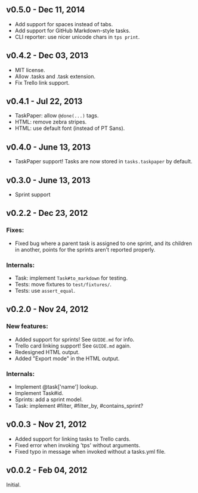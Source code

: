 v0.5.0 - Dec 11, 2014
---------------------

 * Add support for spaces instead of tabs.
 * Add support for GitHub Markdown-style tasks.
 * CLI reporter: use nicer unicode chars in `tps print`.

v0.4.2 - Dec 03, 2013
---------------------

 * MIT license.
 * Allow .tasks and .task extension.
 * Fix Trello link support.

v0.4.1 - Jul 22, 2013
---------------------

  * TaskPaper: allow `@done(...)` tags.
  * HTML: remove zebra stripes.
  * HTML: use default font (instead of PT Sans).

v0.4.0 - June 13, 2013
----------------------

  * TaskPaper support! Tasks are now stored in `tasks.taskpaper` by default.

v0.3.0 - June 13, 2013
----------------------

  * Sprint support

v0.2.2 - Dec 23, 2012
---------------------

### Fixes:

  * Fixed bug where a parent task is assigned to one sprint, and its children in 
  another, points for the sprints aren't reported properly.

### Internals:

  * Task: implement `Task#to_markdown` for testing.
  * Tests: move fixtures to `test/fixtures/`.
  * Tests: use `assert_equal`.

v0.2.0 - Nov 24, 2012
---------------------

### New features:

  * Added support for sprints! See `GUIDE.md` for info.
  * Trello card linking support! See `GUIDE.md` again.
  * Redesigned HTML output.
  * Added "Export mode" in the HTML output.

### Internals:

  * Implement @task['name'] lookup.
  * Implement Task#id.
  * Sprints: add a sprint model.
  * Task: implement #filter, #filter_by, #contains_sprint?

v0.0.3 - Nov 21, 2012
---------------------

  * Added support for linking tasks to Trello cards.
  * Fixed error when invoking 'tps' without arguments.
  * Fixed typo in message when invoked without a tasks.yml file.

v0.0.2 - Feb 04, 2012
---------------------

Initial.
